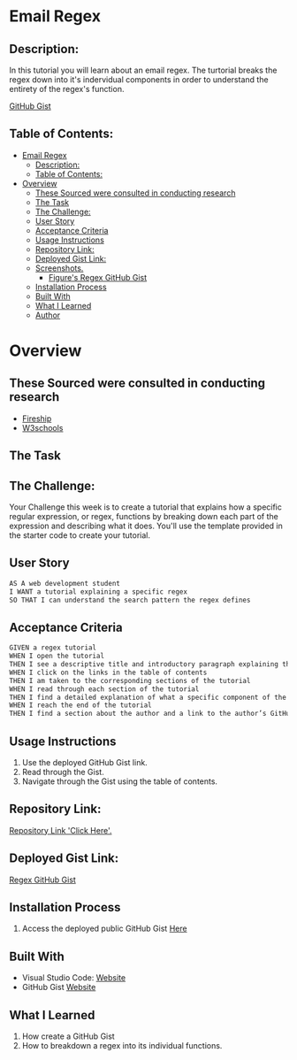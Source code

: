 # Email Regex

  
## Description:

In this tutorial you will learn about an email regex. The turtorial breaks the regex down into it's indervidual components in order to understand the entirety of the regex's function.

[GitHub Gist](https://gist.github.com/Corzah97/db24e5f54bc8b5614b7cf4377e19c1dd)

## Table of Contents:
- [Email Regex](#email-regex)
  - [Description:](#description)
  - [Table of Contents:](#table-of-contents)
- [Overview](#overview)
  - [These Sourced were consulted in conducting research](#these-sourced-were-consulted-in-conducting-research)
  - [The Task](#the-task)
  - [The Challenge:](#the-challenge)
  - [User Story](#user-story)
  - [Acceptance Criteria](#acceptance-criteria)
  - [Usage Instructions](#usage-instructions)
  - [Repository Link:](#repository-link)
  - [Deployed Gist Link:](#deployed-gist-link)
  - [Screenshots.](#screenshots)
    - [Figure's Regex GitHub Gist](#figures-regex-github-gist)
  - [Installation Process](#installation-process)
  - [Built With](#built-with)
  - [What I Learned](#what-i-learned)
  - [Author](#author)

# Overview

## These Sourced were consulted in conducting research

- [Fireship](https://www.youtube.com/watch?v=sXQxhojSdZM)
- [W3schools](https://www.w3schools.com/python/python_regex.asp)

## The Task

## The Challenge:
Your Challenge this week is to create a tutorial that explains how a specific regular expression, or regex, functions by breaking down each part of the expression and describing what it does. You'll use the template provided in the starter code to create your tutorial.

## User Story
```md
AS A web development student
I WANT a tutorial explaining a specific regex
SO THAT I can understand the search pattern the regex defines
```

## Acceptance Criteria
```md
GIVEN a regex tutorial
WHEN I open the tutorial
THEN I see a descriptive title and introductory paragraph explaining the purpose of the tutorial, a summary describing the regex featured in the tutorial, a table of contents linking to different sections that break down each component of the regex and explain what it does, and a section about the author with a link to the author’s GitHub profile
WHEN I click on the links in the table of contents
THEN I am taken to the corresponding sections of the tutorial
WHEN I read through each section of the tutorial
THEN I find a detailed explanation of what a specific component of the regex does
WHEN I reach the end of the tutorial
THEN I find a section about the author and a link to the author’s GitHub profile
```


## Usage Instructions

1. Use the deployed GitHub Gist link.
2. Read through the Gist.
3. Navigate through the Gist using the table of contents. 


## Repository Link:
[Repository Link 'Click Here'.](https://github.com/Corzah97/Regex-Tutorial)

## Deployed Gist Link: 
[Regex GitHub Gist](https://gist.github.com/Corzah97/db24e5f54bc8b5614b7cf4377e19c1dd)


## Installation Process
1. Access the deployed public GitHub Gist [Here](https://gist.github.com/Corzah97/db24e5f54bc8b5614b7cf4377e19c1dd)

## Built With

- Visual Studio Code: [Website](https://code.visualstudio.com/)
- GitHub Gist [Website](https://gist.github.com/)

## What I Learned
1. How create a GitHub Gist
2. How to breakdown a regex into its individual functions.